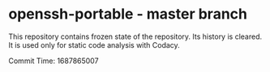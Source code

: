 # openssh-portable - master branch

This repository contains frozen state of the repository.
Its history is cleared. It is used only for static code
analysis with Codacy.

Commit Time: 1687865007